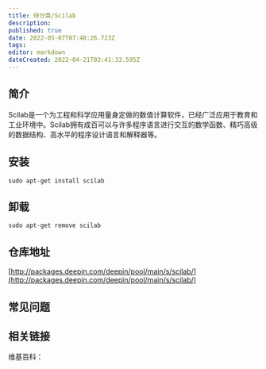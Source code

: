 ```yaml
---
title: 待分类/Scilab
description: 
published: true
date: 2022-05-07T07:48:26.723Z
tags: 
editor: markdown
dateCreated: 2022-04-21T03:41:33.595Z
---
```


## 简介

Scilab是一个为工程和科学应用量身定做的数值计算软件，已经广泛应用于教育和工业环境中。Scilab拥有成百可以与许多程序语言进行交互的数学函数、精巧高级的数据结构、高水平的程序设计语言和解释器等。

## 安装

`sudo apt-get install scilab`

## 卸载

`sudo apt-get remove scilab`

## 仓库地址

[http://packages.deepin.com/deepin/pool/main/s/scilab/](http://packages.deepin.com/deepin/pool/main/s/scilab/)

## 常见问题

## 相关链接

维基百科：
